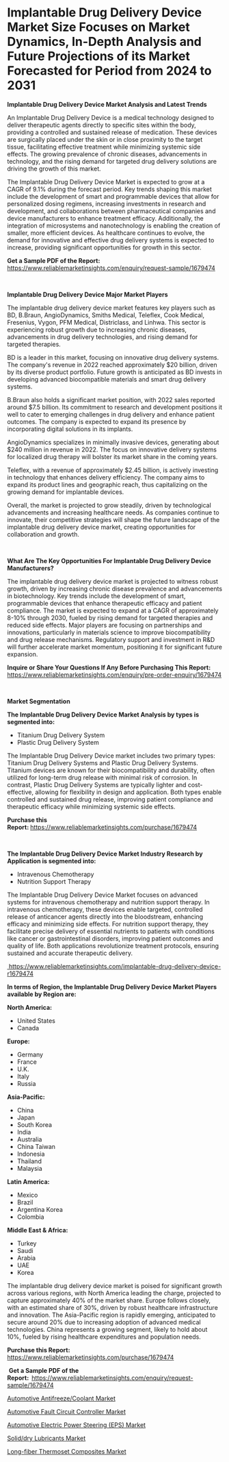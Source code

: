 <p><h1>Implantable Drug Delivery Device Market Size Focuses on Market Dynamics, In-Depth Analysis and Future Projections of its Market Forecasted for Period from 2024 to 2031</h1></p><p><strong>Implantable Drug Delivery Device Market Analysis and Latest Trends</strong></p>
<p><p>An Implantable Drug Delivery Device is a medical technology designed to deliver therapeutic agents directly to specific sites within the body, providing a controlled and sustained release of medication. These devices are surgically placed under the skin or in close proximity to the target tissue, facilitating effective treatment while minimizing systemic side effects. The growing prevalence of chronic diseases, advancements in technology, and the rising demand for targeted drug delivery solutions are driving the growth of this market.</p><p>The Implantable Drug Delivery Device Market is expected to grow at a CAGR of 9.1% during the forecast period. Key trends shaping this market include the development of smart and programmable devices that allow for personalized dosing regimens, increasing investments in research and development, and collaborations between pharmaceutical companies and device manufacturers to enhance treatment efficacy. Additionally, the integration of microsystems and nanotechnology is enabling the creation of smaller, more efficient devices. As healthcare continues to evolve, the demand for innovative and effective drug delivery systems is expected to increase, providing significant opportunities for growth in this sector.</p></p>
<p><strong>Get a Sample PDF of the Report:&nbsp;</strong> <a href="https://www.reliablemarketinsights.com/enquiry/request-sample/1679474?utm_campaign=1570&utm_medium=2&utm_source=Github&utm_content=ia&utm_term=14102024&utm_id=implantable-drug-delivery-device">https://www.reliablemarketinsights.com/enquiry/request-sample/1679474</a></p>
<p>&nbsp;</p>
<p><strong>Implantable Drug Delivery Device Major Market Players</strong></p>
<p><p>The implantable drug delivery device market features key players such as BD, B.Braun, AngioDynamics, Smiths Medical, Teleflex, Cook Medical, Fresenius, Vygon, PFM Medical, Districlass, and Linhwa. This sector is experiencing robust growth due to increasing chronic diseases, advancements in drug delivery technologies, and rising demand for targeted therapies.</p><p>BD is a leader in this market, focusing on innovative drug delivery systems. The company's revenue in 2022 reached approximately $20 billion, driven by its diverse product portfolio. Future growth is anticipated as BD invests in developing advanced biocompatible materials and smart drug delivery systems.</p><p>B.Braun also holds a significant market position, with 2022 sales reported around $7.5 billion. Its commitment to research and development positions it well to cater to emerging challenges in drug delivery and enhance patient outcomes. The company is expected to expand its presence by incorporating digital solutions in its implants.</p><p>AngioDynamics specializes in minimally invasive devices, generating about $240 million in revenue in 2022. The focus on innovative delivery systems for localized drug therapy will bolster its market share in the coming years.</p><p>Teleflex, with a revenue of approximately $2.45 billion, is actively investing in technology that enhances delivery efficiency. The company aims to expand its product lines and geographic reach, thus capitalizing on the growing demand for implantable devices.</p><p>Overall, the market is projected to grow steadily, driven by technological advancements and increasing healthcare needs. As companies continue to innovate, their competitive strategies will shape the future landscape of the implantable drug delivery device market, creating opportunities for collaboration and growth.</p></p>
<p>&nbsp;</p>
<p><strong>What Are The Key Opportunities For Implantable Drug Delivery Device Manufacturers?</strong></p>
<p><p>The implantable drug delivery device market is projected to witness robust growth, driven by increasing chronic disease prevalence and advancements in biotechnology. Key trends include the development of smart, programmable devices that enhance therapeutic efficacy and patient compliance. The market is expected to expand at a CAGR of approximately 8-10% through 2030, fueled by rising demand for targeted therapies and reduced side effects. Major players are focusing on partnerships and innovations, particularly in materials science to improve biocompatibility and drug release mechanisms. Regulatory support and investment in R&D will further accelerate market momentum, positioning it for significant future expansion.</p></p>
<p><strong>Inquire or Share Your Questions If Any Before Purchasing This Report:</strong> <a href="https://www.reliablemarketinsights.com/enquiry/pre-order-enquiry/1679474?utm_campaign=1570&utm_medium=2&utm_source=Github&utm_content=ia&utm_term=14102024&utm_id=implantable-drug-delivery-device">https://www.reliablemarketinsights.com/enquiry/pre-order-enquiry/1679474</a></p>
<p>&nbsp;</p>
<p><strong>Market Segmentation</strong></p>
<p><strong>The Implantable Drug Delivery Device Market Analysis by types is segmented into:</strong></p>
<p><ul><li>Titanium Drug Delivery System</li><li>Plastic Drug Delivery System</li></ul></p>
<p><p>The Implantable Drug Delivery Device market includes two primary types: Titanium Drug Delivery Systems and Plastic Drug Delivery Systems. Titanium devices are known for their biocompatibility and durability, often utilized for long-term drug release with minimal risk of corrosion. In contrast, Plastic Drug Delivery Systems are typically lighter and cost-effective, allowing for flexibility in design and application. Both types enable controlled and sustained drug release, improving patient compliance and therapeutic efficacy while minimizing systemic side effects.</p></p>
<p><strong>Purchase this Report:&nbsp;</strong><a href="https://www.reliablemarketinsights.com/purchase/1679474?utm_campaign=1570&utm_medium=2&utm_source=Github&utm_content=ia&utm_term=14102024&utm_id=implantable-drug-delivery-device">https://www.reliablemarketinsights.com/purchase/1679474</a></p>
<p>&nbsp;</p>
<p><strong>The Implantable Drug Delivery Device Market Industry Research by Application is segmented into:</strong></p>
<p><ul><li>Intravenous Chemotherapy</li><li>Nutrition Support Therapy</li></ul></p>
<p><p>The Implantable Drug Delivery Device Market focuses on advanced systems for intravenous chemotherapy and nutrition support therapy. In intravenous chemotherapy, these devices enable targeted, controlled release of anticancer agents directly into the bloodstream, enhancing efficacy and minimizing side effects. For nutrition support therapy, they facilitate precise delivery of essential nutrients to patients with conditions like cancer or gastrointestinal disorders, improving patient outcomes and quality of life. Both applications revolutionize treatment protocols, ensuring sustained and accurate therapeutic delivery.</p></p>
<p><a href="https://www.reliablemarketinsights.com/implantable-drug-delivery-device-r1679474?utm_campaign=1570&utm_medium=2&utm_source=Github&utm_content=ia&utm_term=14102024&utm_id=implantable-drug-delivery-device">&nbsp;https://www.reliablemarketinsights.com/implantable-drug-delivery-device-r1679474</a></p>
<p><strong>In terms of Region, the Implantable Drug Delivery Device Market Players available by Region are:</strong></p>
<p>
    <p> <strong> North America: </strong>
        <ul>
            <li>United States</li>
            <li>Canada</li>
        </ul>
        </p> 
    <p> <strong> Europe: </strong>
        <ul>
            <li>Germany</li>
            <li>France</li>
            <li>U.K.</li>
            <li>Italy</li>
            <li>Russia</li>
        </ul>
        </p> 
    <p> <strong> Asia-Pacific: </strong>
        <ul>
            <li>China</li>
            <li>Japan</li>
            <li>South Korea</li>
            <li>India</li>
            <li>Australia</li>
            <li>China Taiwan</li>
            <li>Indonesia</li>
            <li>Thailand</li>
            <li>Malaysia</li>
        </ul>
        </p> 
    <p> <strong> Latin America: </strong>
        <ul>
            <li>Mexico</li>
            <li>Brazil</li>
            <li>Argentina Korea</li>
            <li>Colombia</li>
        </ul>
        </p> 
    <p> <strong> Middle East & Africa: </strong>
        <ul>
            <li>Turkey</li>
            <li>Saudi</li>
            <li>Arabia</li>
            <li>UAE</li>
            <li>Korea</li>
        </ul>
    </p>
    </p>
<p><p>The implantable drug delivery device market is poised for significant growth across various regions, with North America leading the charge, projected to capture approximately 40% of the market share. Europe follows closely, with an estimated share of 30%, driven by robust healthcare infrastructure and innovation. The Asia-Pacific region is rapidly emerging, anticipated to secure around 20% due to increasing adoption of advanced medical technologies. China represents a growing segment, likely to hold about 10%, fueled by rising healthcare expenditures and population needs.</p></p>
<p><strong>Purchase this Report: </strong><a href="https://www.reliablemarketinsights.com/purchase/1679474?utm_campaign=1570&utm_medium=2&utm_source=Github&utm_content=ia&utm_term=14102024&utm_id=implantable-drug-delivery-device">https://www.reliablemarketinsights.com/purchase/1679474</a></p>
<p>&nbsp;<strong>Get a Sample PDF of the Report:&nbsp;&nbsp;</strong><a href="https://www.reliablemarketinsights.com/enquiry/request-sample/1679474?utm_campaign=1570&utm_medium=2&utm_source=Github&utm_content=ia&utm_term=14102024&utm_id=implantable-drug-delivery-device">https://www.reliablemarketinsights.com/enquiry/request-sample/1679474</a></p>
<p><strong></strong></p>
<p><p><a href="https://www.linkedin.com/pulse/navigating-automotive-antifreezecoolant-market-expert-analysis-s87ac?utm_campaign=1570&utm_medium=2&utm_source=Github&utm_content=ia&utm_term=14102024&utm_id=implantable-drug-delivery-device">Automotive Antifreeze/Coolant Market</a></p><p><a href="https://www.linkedin.com/pulse/automotive-fault-circuit-controller-market-strategic-insights-ygple?utm_campaign=1570&utm_medium=2&utm_source=Github&utm_content=ia&utm_term=14102024&utm_id=implantable-drug-delivery-device">Automotive Fault Circuit Controller Market</a></p><p><a href="https://www.linkedin.com/pulse/global-automotive-electric-power-steering-eps-market-opportunities-jvhsf?utm_campaign=1570&utm_medium=2&utm_source=Github&utm_content=ia&utm_term=14102024&utm_id=implantable-drug-delivery-device">Automotive Electric Power Steering (EPS) Market</a></p><p><a href="https://www.linkedin.com/pulse/soliddry-lubricants-market-size-share-growth-analysis-type-application-9v4pf?utm_campaign=1570&utm_medium=2&utm_source=Github&utm_content=ia&utm_term=14102024&utm_id=implantable-drug-delivery-device">Solid/dry Lubricants Market</a></p><p><a href="https://www.linkedin.com/pulse/long-fiber-thermoset-composites-industry-sector-new-technologies-taicf?utm_campaign=1570&utm_medium=2&utm_source=Github&utm_content=ia&utm_term=14102024&utm_id=implantable-drug-delivery-device">Long-fiber Thermoset Composites Market</a></p></p>